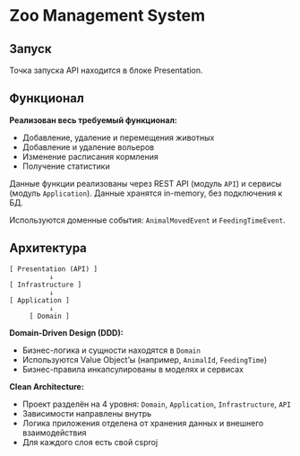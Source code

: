 # Zoo Management System

## Запуск

Точка запуска API находится в блоке Presentation.

## Функционал

**Реализован весь требуемый функционал:**

- Добавление, удаление и перемещения животных
- Добавление и удаление вольеров
- Изменение расписания кормления
- Получение статистики

Данные функции реализованы через REST API (модуль `API`) и сервисы (модуль `Application`). Данные хранятся in-memory, без подключения к БД.

Используются доменные события: `AnimalMovedEvent` и `FeedingTimeEvent`.

## Архитектура

```text
[ Presentation (API) ]
          ↓
[ Infrastructure ]
          ↓
[ Application ]
          ↓
     [ Domain ]
```

**Domain-Driven Design (DDD):**

- Бизнес-логика и сущности находятся в `Domain`
- Используются Value Object’ы (например, `AnimalId`, `FeedingTime`)
- Бизнес-правила инкапсулированы в моделях и сервисах

**Clean Architecture:**

- Проект разделён на 4 уровня: `Domain`, `Application`, `Infrastructure`, `API`
- Зависимости направлены внутрь
- Логика приложения отделена от хранения данных и внешнего взаимодействия
- Для каждого слоя есть свой csproj
